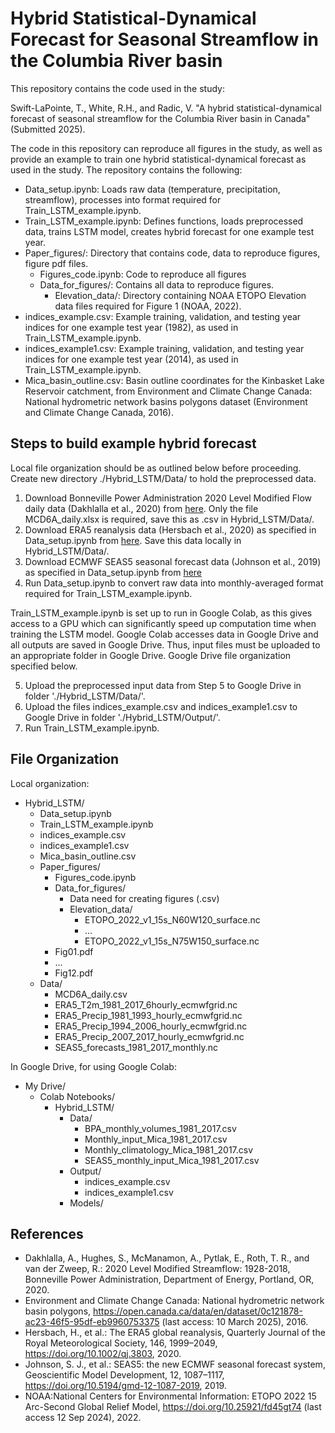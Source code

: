 # Hybrid Statistical-Dynamical Forecast for Seasonal Streamflow in the Columbia River basin

This repository contains the code used in the study:

Swift-LaPointe, T., White, R.H., and Radic, V.  "A hybrid statistical-dynamical forecast of seasonal streamflow for the Columbia River basin in Canada" (Submitted 2025).

The code in this repository can reproduce all figures in the study, as well as provide an example to train one hybrid statistical-dynamical forecast as used in the study. The repository contains the following:

* Data_setup.ipynb: Loads raw data (temperature, precipitation, streamflow), processes into format required for Train_LSTM_example.ipynb. 
* Train_LSTM_example.ipynb: Defines functions, loads preprocessed data, trains LSTM model, creates hybrid forecast for one example test year.
* Paper_figures/: Directory that contains code, data to reproduce figures, figure pdf files.
  * Figures_code.ipynb: Code to reproduce all figures
  * Data_for_figures/: Contains all data to reproduce figures.
    * Elevation_data/: Directory containing NOAA ETOPO Elevation data files required for Figure 1 (NOAA, 2022).
* indices_example.csv: Example training, validation, and testing year indices for one example test year (1982), as used in Train_LSTM_example.ipynb.
* indices_example1.csv: Example training, validation, and testing year indices for one example test year (2014), as used in Train_LSTM_example.ipynb.
* Mica_basin_outline.csv: Basin outline coordinates for the Kinbasket Lake Reservoir catchment, from Environment and Climate Change Canada: National hydrometric network basins polygons dataset (Environment and Climate Change Canada, 2016).

## Steps to build example hybrid forecast

Local file organization should be as outlined below before proceeding. Create new directory ./Hybrid_LSTM/Data/ to hold the preprocessed data.

1. Download Bonneville Power Administration 2020 Level Modified Flow daily data (Dakhlalla et al., 2020) from [here](https://www.bpa.gov/energy-and-services/power/historical-streamflow-data). Only the file MCD6A_daily.xlsx is required, save this as .csv in Hybrid_LSTM/Data/.
2. Download ERA5 reanalysis data (Hersbach et al., 2020) as specified in Data_setup.ipynb from [here](https://cds.climate.copernicus.eu/datasets/reanalysis-era5-single-levels?tab=download). Save this data locally in Hybrid_LSTM/Data/.
3. Download ECMWF SEAS5 seasonal forecast data (Johnson et al., 2019) as specified in Data_setup.ipynb from [here](https://cds.climate.copernicus.eu/datasets/seasonal-monthly-single-levels?tab=download)
5. Run Data_setup.ipynb to convert raw data into monthly-averaged format required for Train_LSTM_example.ipynb.

Train_LSTM_example.ipynb is set up to run in Google Colab, as this gives access to a GPU which can significantly speed up computation time when training the LSTM model. Google Colab accesses data in Google Drive and all outputs are saved in Google Drive. Thus, input files must be uploaded to an appropriate folder in Google Drive. Google Drive file organization specified below.

5. Upload the preprocessed input data from Step 5 to Google Drive in folder './Hybrid_LSTM/Data/'.
6. Upload the files indices_example.csv and indices_example1.csv to Google Drive in folder './Hybrid_LSTM/Output/'.
7. Run Train_LSTM_example.ipynb.

## File Organization

Local organization:
* Hybrid_LSTM/
  * Data_setup.ipynb
  * Train_LSTM_example.ipynb
  * indices_example.csv
  * indices_example1.csv
  * Mica_basin_outline.csv
  * Paper_figures/
    * Figures_code.ipynb
    * Data_for_figures/
      * Data need for creating figures (.csv)
      * Elevation_data/
        * ETOPO_2022_v1_15s_N60W120_surface.nc
        * ...
        * ETOPO_2022_v1_15s_N75W150_surface.nc
    * Fig01.pdf
    * ...
    * Fig12.pdf
  * Data/
    * MCD6A_daily.csv
    * ERA5_T2m_1981_2017_6hourly_ecmwfgrid.nc
    * ERA5_Precip_1981_1993_hourly_ecmwfgrid.nc
    * ERA5_Precip_1994_2006_hourly_ecmwfgrid.nc
    * ERA5_Precip_2007_2017_hourly_ecmwfgrid.nc
    * SEAS5_forecasts_1981_2017_monthly.nc

In Google Drive, for using Google Colab:
* My Drive/  
	* Colab Notebooks/  
		* Hybrid_LSTM/   
			* Data/
              * BPA_monthly_volumes_1981_2017.csv
              * Monthly_input_Mica_1981_2017.csv
              * Monthly_climatology_Mica_1981_2017.csv
              * SEAS5_monthly_input_Mica_1981_2017.csv
			* Output/
              * indices_example.csv
              * indices_example1.csv
			* Models/
 
## References

* Dakhlalla, A., Hughes, S., McManamon, A., Pytlak, E., Roth, T. R., and van der Zweep, R.: 2020 Level Modified Streamflow: 1928-2018, Bonneville Power Administration, Department of Energy, Portland, OR, 2020.
* Environment and Climate Change Canada: National hydrometric network basin polygons, https://open.canada.ca/data/en/dataset/0c121878-ac23-46f5-95df-eb9960753375 (last access: 10 March 2025), 2016.
* Hersbach, H., et al.: The ERA5 global reanalysis, Quarterly Journal of the Royal Meteorological Society, 146, 1999–2049, https://doi.org/10.1002/qj.3803, 2020.
* Johnson, S. J., et al.: SEAS5: the new ECMWF seasonal forecast system, Geoscientific Model Development, 12, 1087–1117, https://doi.org/10.5194/gmd-12-1087-2019, 2019.
* NOAA:National Centers for Environmental Information: ETOPO 2022 15 Arc-Second Global Relief Model, https://doi.org/10.25921/fd45gt74 (last access 12 Sep 2024), 2022.